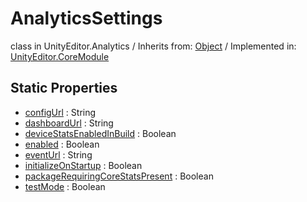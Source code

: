 # AnalyticsSettings
class in UnityEditor.Analytics
 / Inherits from: <a href="https://docs.unity3d.com/6000.0/Documentation/ScriptReference/Object.html">Object</a> / Implemented in: <a href="https://docs.unity3d.com/6000.0/Documentation/ScriptReference/UnityEditor.CoreModule.html">UnityEditor.CoreModule</a>
## Static Properties
- <a href="https://docs.unity3d.com/6000.0/Documentation/ScriptReference/AnalyticsSettings-configUrl.html">configUrl</a> : String
- <a href="https://docs.unity3d.com/6000.0/Documentation/ScriptReference/AnalyticsSettings-dashboardUrl.html">dashboardUrl</a> : String
- <a href="https://docs.unity3d.com/6000.0/Documentation/ScriptReference/AnalyticsSettings-deviceStatsEnabledInBuild.html">deviceStatsEnabledInBuild</a> : Boolean
- <a href="https://docs.unity3d.com/6000.0/Documentation/ScriptReference/AnalyticsSettings-enabled.html">enabled</a> : Boolean
- <a href="https://docs.unity3d.com/6000.0/Documentation/ScriptReference/AnalyticsSettings-eventUrl.html">eventUrl</a> : String
- <a href="https://docs.unity3d.com/6000.0/Documentation/ScriptReference/AnalyticsSettings-initializeOnStartup.html">initializeOnStartup</a> : Boolean
- <a href="https://docs.unity3d.com/6000.0/Documentation/ScriptReference/AnalyticsSettings-packageRequiringCoreStatsPresent.html">packageRequiringCoreStatsPresent</a> : Boolean
- <a href="https://docs.unity3d.com/6000.0/Documentation/ScriptReference/AnalyticsSettings-testMode.html">testMode</a> : Boolean
